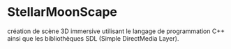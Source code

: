 # StellarMoonScape
création de scène 3D immersive utilisant le langage de programmation C++ ainsi que les bibliothèques SDL (Simple DirectMedia Layer).
